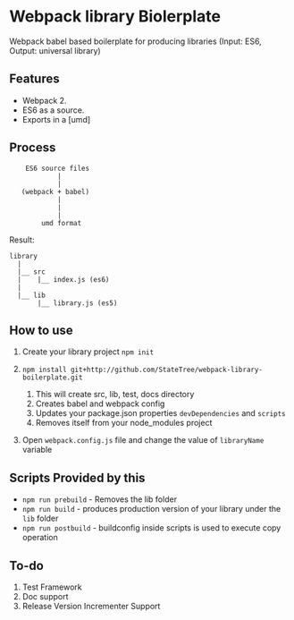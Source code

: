 # Webpack library Biolerplate

Webpack babel based boilerplate for producing libraries (Input: ES6, Output: universal library)

## Features

* Webpack 2.
* ES6 as a source.
* Exports in a [umd]

## Process

```
	ES6 source files
            |
            |
   (webpack + babel)
            |
            |
            |
        umd format
```

Result:

```
library
  |
  |__ src
  |    |__ index.js (es6)
  |
  |__ lib
       |__ library.js (es5)

```

## How to use

1. Create your library project `npm init`
2. `npm install git+http://github.com/StateTree/webpack-library-boilerplate.git`
	1. This will create src, lib, test, docs directory
	2. Creates babel and webpack config
	3. Updates your package.json properties `devDependencies` and `scripts`
	4. Removes itself from your node_modules project

3. Open `webpack.config.js` file and change the value of `libraryName` variable

## Scripts Provided by this

* `npm run prebuild` - Removes the lib folder
* `npm run build` - produces production version of your library under the `lib` folder
* `npm run postbuild` - buildconfig inside scripts is used to execute copy operation

## To-do
1. Test Framework
2. Doc support
3. Release Version Incrementer Support

